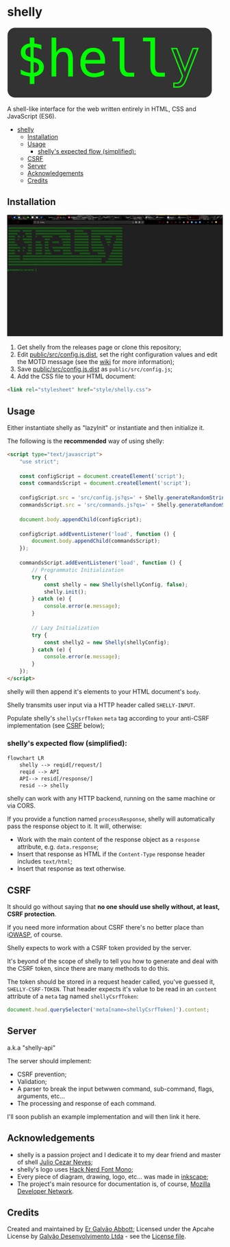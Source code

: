 # shelly

![Logo](media/logo.png)

A shell-like interface for the web written entirely in HTML, CSS and JavaScript (ES6).

- [shelly](#shelly)
  - [Installation](#installation)
  - [Usage](#usage)
    - [shelly's expected flow (simplified):](#shellys-expected-flow-simplified)
  - [CSRF](#csrf)
  - [Server](#server)
  - [Acknowledgements](#acknowledgements)
  - [Credits](#credits)

## Installation

![Logo](media/screenshot.png)

1. Get shelly from the releases page or clone this repository;
2. Edit [public/src/config.js.dist](public/src/config.js.dist), set the right configuration values and edit the MOTD message (see the [wiki](https://github.com/galvao-eti/shelly/wiki) for more information);
3. Save [public/src/config.js.dist](public/src/config.js.dist) as `public/src/config.js`;
5. Add the CSS file to your HTML document:

```html
<link rel="stylesheet" href="style/shelly.css">
``` 

## Usage

Either instantiate shelly as "lazyInit" or instantiate and then initialize it.

The following is the **recommended** way of using shelly:

```html
<script type="text/javascript">
    "use strict";

    const configScript = document.createElement('script');
    const commandsScript = document.createElement('script');

    configScript.src = 'src/config.js?qs=' + Shelly.generateRandomString();
    commandsScript.src = 'src/commands.js?qs=' + Shelly.generateRandomString();

    document.body.appendChild(configScript);

    configScript.addEventListener('load', function () {
        document.body.appendChild(commandsScript);
    });

    commandsScript.addEventListener('load', function () {
        // Programmatic Initialization
        try {
            const shelly = new Shelly(shellyConfig, false);
            shelly.init();
        } catch (e) {
            console.error(e.message);
        }

        // Lazy Initialization
        try {
            const shelly2 = new Shelly(shellyConfig);
        } catch (e) {
            console.error(e.message);
        }
    });
</script>
```

shelly will then append it's elements to your HTML document's `body`.

Shelly transmits user input via a HTTP header called `SHELLY-INPUT`.

Populate shelly's `shellyCsrfToken` `meta` tag according to your anti-CSRF implementation (see [CSRF](#csrf) below);

### shelly's expected flow (simplified):

```mermaid
flowchart LR
    shelly --> reqid[/request/]
    reqid --> API
    API--> resid[/response/]
    resid --> shelly
```

shelly can work with any HTTP backend, running on the same machine or via CORS. 

If you provide a function named `processResponse`, shelly will automatically pass the response object to it. It will, otherwise:

* Work with the main content of the response object as a `response` attribute, e.g. `data.response`;
* Insert that response as HTML if the `Content-Type` response header includes `text/html`;
* Insert that response as text otherwise.

## CSRF

It should go without saying that **no one should use shelly without, at least, CSRF protection**.

If you need more information about CSRF there's no better place than i[OWASP](https://owasp.org/www-community/attacks/csrf), of course.

Shelly expects to work with a CSRF token provided by the server. 

It's beyond of the scope of shelly to tell you how to generate and deal with the CSRF token, since there are many methods to do this.

The token should be stored in a request header called, you've guessed it, `SHELLY-CSRF-TOKEN`. That header expects it's value to be read in an `content` attribute of a `meta` tag named `shellyCsrfToken`:

```javascript
document.head.querySelector('meta[name=shellyCsrfToken]').content;
```

## Server

a.k.a "shelly-api"

The server should implement:

* CSRF prevention;
* Validation;
* A parser to break the input betwwen command, sub-command, flags, arguments, etc...
* The processing and response of each command.

I'll soon publish an example implementation and will then link it here.

## Acknowledgements

* shelly is a passion project and I dedicate it to my dear friend and master of shell [Julio Cezar Neves](https://pt.wikipedia.org/wiki/Julio_Cezar_Neves);
* shelly's logo uses [Hack Nerd Font Mono](https://github.com/ryanoasis/nerd-fonts);
* Every piece of diagram, drawing, logo, etc... was made in [inkscape](https://inkscape.org/);
* The project's main resource for documentation is, of course, [Mozilla Developer Network](https://developer.mozilla.org/en-US/).

## Credits

Created and maintained by [Er Galvão Abbott](https://github.com/galvao);
Licensed under the Apcahe License by [Galvão Desenvolvimento Ltda](https://galvao.eti.br/) - see the [License file](/LICENSE).